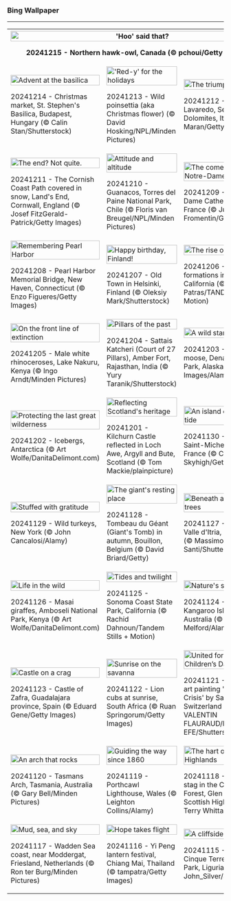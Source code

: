 <h3>
 Bing Wallpaper
</h3>
<hr/>
<table>
<tr>
<th colspan="3">
<img alt="'Hoo' said that?" src="https://www.bing.com/th?id=OHR.NorthernHawkOwl_EN-US7592435350_UHD.jpg&amp;rf=LaDigue_UHD.jpg&amp;pid=hp&amp;w=3840&amp;h=2160&amp;rs=1&amp;c=4" width="100%"/><p>20241215 - Northern hawk-owl, Canada (© pchoui/Getty Images)</p></th>
</tr>
<tr>
<td><img alt="Advent at the basilica" src="https://www.bing.com/th?id=OHR.ChristmasBudapest_EN-US0865695821_UHD.jpg&amp;rf=LaDigue_UHD.jpg&amp;pid=hp&amp;w=3840&amp;h=2160&amp;rs=1&amp;c=4" width="100%"/><p>20241214 - Christmas market, St. Stephen's Basilica, Budapest, Hungary (© Calin Stan/Shutterstock)</p></td>
<td><img alt="'Red-y' for the holidays" src="https://www.bing.com/th?id=OHR.WildPoinsettia_EN-US8728271702_UHD.jpg&amp;rf=LaDigue_UHD.jpg&amp;pid=hp&amp;w=3840&amp;h=2160&amp;rs=1&amp;c=4" width="100%"/><p>20241213 - Wild poinsettia (aka Christmas flower) (© David Hosking/NPL/Minden Pictures)</p></td>
<td><img alt="The triumphant trio" src="https://www.bing.com/th?id=OHR.DolomitesSky_EN-US8624061239_UHD.jpg&amp;rf=LaDigue_UHD.jpg&amp;pid=hp&amp;w=3840&amp;h=2160&amp;rs=1&amp;c=4" width="100%"/><p>20241212 - Tre Cime di Lavaredo, Sexten Dolomites, Italy (© Daniel Maran/Getty Images)</p></td>
</tr>
<tr>
<td><img alt="The end? Not quite." src="https://www.bing.com/th?id=OHR.CornwallSnow_EN-US8476437458_UHD.jpg&amp;rf=LaDigue_UHD.jpg&amp;pid=hp&amp;w=3840&amp;h=2160&amp;rs=1&amp;c=4" width="100%"/><p>20241211 - The Cornish Coast Path covered in snow, Land's End, Cornwall, England (© Josef FitzGerald-Patrick/Getty Images)</p></td>
<td><img alt="Attitude and altitude" src="https://www.bing.com/th?id=OHR.GuanacosChile_EN-US8209106662_UHD.jpg&amp;rf=LaDigue_UHD.jpg&amp;pid=hp&amp;w=3840&amp;h=2160&amp;rs=1&amp;c=4" width="100%"/><p>20241210 - Guanacos, Torres del Paine National Park, Chile (© Floris van Breugel/NPL/Minden Pictures)</p></td>
<td><img alt="The comeback of Notre-Dame" src="https://www.bing.com/th?id=OHR.ReopeningNotreDame_EN-US8084146311_UHD.jpg&amp;rf=LaDigue_UHD.jpg&amp;pid=hp&amp;w=3840&amp;h=2160&amp;rs=1&amp;c=4" width="100%"/><p>20241209 - Notre-Dame Cathedral, Paris, France (© Julien Fromentin/Getty Images)</p></td>
</tr>
<tr>
<td><img alt="Remembering Pearl Harbor" src="https://www.bing.com/th?id=OHR.NewHavenBridge_EN-US7922266620_UHD.jpg&amp;rf=LaDigue_UHD.jpg&amp;pid=hp&amp;w=3840&amp;h=2160&amp;rs=1&amp;c=4" width="100%"/><p>20241208 - Pearl Harbor Memorial Bridge, New Haven, Connecticut (© Enzo Figueres/Getty Images)</p></td>
<td><img alt="Happy birthday, Finland!" src="https://www.bing.com/th?id=OHR.HelsinkiDusk_EN-US7738977648_UHD.jpg&amp;rf=LaDigue_UHD.jpg&amp;pid=hp&amp;w=3840&amp;h=2160&amp;rs=1&amp;c=4" width="100%"/><p>20241207 - Old Town in Helsinki, Finland (© Oleksiy Mark/Shutterstock)</p></td>
<td><img alt="The rise of tufa" src="https://www.bing.com/th?id=OHR.MonoTufa_EN-US7607210506_UHD.jpg&amp;rf=LaDigue_UHD.jpg&amp;pid=hp&amp;w=3840&amp;h=2160&amp;rs=1&amp;c=4" width="100%"/><p>20241206 - Tufa formations in Mono Lake, California (© Susanna Patras/TANDEM Stills + Motion)</p></td>
</tr>
<tr>
<td><img alt="On the front line of extinction" src="https://www.bing.com/th?id=OHR.RhinosKenya_EN-US7514650014_UHD.jpg&amp;rf=LaDigue_UHD.jpg&amp;pid=hp&amp;w=3840&amp;h=2160&amp;rs=1&amp;c=4" width="100%"/><p>20241205 - Male white rhinoceroses, Lake Nakuru, Kenya (© Ingo Arndt/Minden Pictures)</p></td>
<td><img alt="Pillars of the past" src="https://www.bing.com/th?id=OHR.JaipurFort_EN-US7275752190_UHD.jpg&amp;rf=LaDigue_UHD.jpg&amp;pid=hp&amp;w=3840&amp;h=2160&amp;rs=1&amp;c=4" width="100%"/><p>20241204 - Sattais Katcheri (Court of 27 Pillars), Amber Fort, Rajasthan, India (© Yury Taranik/Shutterstock)</p></td>
<td><img alt="A wild stare" src="https://www.bing.com/th?id=OHR.SnowMoose_EN-US6949674639_UHD.jpg&amp;rf=LaDigue_UHD.jpg&amp;pid=hp&amp;w=3840&amp;h=2160&amp;rs=1&amp;c=4" width="100%"/><p>20241203 - Female moose, Denali National Park, Alaska (© Cavan Images/Alamy)</p></td>
</tr>
<tr><td><img alt="Protecting the last great wilderness" src="https://www.bing.com/th?id=OHR.IcebergsAntarctica_EN-US6829804691_UHD.jpg&amp;rf=LaDigue_UHD.jpg&amp;pid=hp&amp;w=3840&amp;h=2160&amp;rs=1&amp;c=4" width="100%"/><p>20241202 - Icebergs, Antarctica (© Art Wolfe/DanitaDelimont.com)</p></td><td><img alt="Reflecting Scotland's heritage" src="https://www.bing.com/th?id=OHR.KilchurnAutumn_EN-US6737063910_UHD.jpg&amp;rf=LaDigue_UHD.jpg&amp;pid=hp&amp;w=3840&amp;h=2160&amp;rs=1&amp;c=4" width="100%"/><p>20241201 - Kilchurn Castle reflected in Loch Awe, Argyll and Bute, Scotland (© Tom Mackie/plainpicture)</p></td><td><img alt="An island of time and tide" src="https://www.bing.com/th?id=OHR.MtStMichel_EN-US6641012356_UHD.jpg&amp;rf=LaDigue_UHD.jpg&amp;pid=hp&amp;w=3840&amp;h=2160&amp;rs=1&amp;c=4" width="100%"/><p>20241130 - Mont-Saint-Michel, Normandy, France (© Captain Skyhigh/Getty Images)</p></td></tr><tr><td><img alt="Stuffed with gratitude" src="https://www.bing.com/th?id=OHR.TomTurkeys_EN-US6212893518_UHD.jpg&amp;rf=LaDigue_UHD.jpg&amp;pid=hp&amp;w=3840&amp;h=2160&amp;rs=1&amp;c=4" width="100%"/><p>20241129 - Wild turkeys, New York (© John Cancalosi/Alamy)</p></td><td><img alt="The giant's resting place" src="https://www.bing.com/th?id=OHR.SemoisRiver_EN-US6047540380_UHD.jpg&amp;rf=LaDigue_UHD.jpg&amp;pid=hp&amp;w=3840&amp;h=2160&amp;rs=1&amp;c=4" width="100%"/><p>20241128 - Tombeau du Géant (Giant's Tomb) in autumn, Bouillon, Belgium (© David Briard/Getty)</p></td><td><img alt="Beneath ancient olive trees" src="https://www.bing.com/th?id=OHR.TrulliGrove_EN-US5919292259_UHD.jpg&amp;rf=LaDigue_UHD.jpg&amp;pid=hp&amp;w=3840&amp;h=2160&amp;rs=1&amp;c=4" width="100%"/><p>20241127 - Olive grove, Valle d'Itria, Puglia, Italy (© Massimo Santi/Shutterstock)</p></td></tr><tr><td><img alt="Life in the wild" src="https://www.bing.com/th?id=OHR.AmboseliGiraffes_EN-US9072366924_UHD.jpg&amp;rf=LaDigue_UHD.jpg&amp;pid=hp&amp;w=3840&amp;h=2160&amp;rs=1&amp;c=4" width="100%"/><p>20241126 - Masai giraffes, Amboseli National Park, Kenya (© Art Wolfe/DanitaDelimont.com)</p></td><td><img alt="Tides and twilight" src="https://www.bing.com/th?id=OHR.SonomaCoast_EN-US5218026576_UHD.jpg&amp;rf=LaDigue_UHD.jpg&amp;pid=hp&amp;w=3840&amp;h=2160&amp;rs=1&amp;c=4" width="100%"/><p>20241125 - Sonoma Coast State Park, California (© Rachid Dahnoun/Tandem Stills + Motion)</p></td><td><img alt="Nature's secret code" src="https://www.bing.com/th?id=OHR.FibonacciAloe_EN-US5137471725_UHD.jpg&amp;rf=LaDigue_UHD.jpg&amp;pid=hp&amp;w=3840&amp;h=2160&amp;rs=1&amp;c=4" width="100%"/><p>20241124 - Spiral aloe, Kangaroo Island, Australia (© Michael Melford/Alamy)</p></td></tr><tr><td><img alt="Castle on a crag" src="https://www.bing.com/th?id=OHR.ZafraCastle_EN-US5032917939_UHD.jpg&amp;rf=LaDigue_UHD.jpg&amp;pid=hp&amp;w=3840&amp;h=2160&amp;rs=1&amp;c=4" width="100%"/><p>20241123 - Castle of Zafra, Guadalajara province, Spain (© Eduard Gene/Getty Images)</p></td><td><img alt="Sunrise on the savanna" src="https://www.bing.com/th?id=OHR.LionCubs_EN-US4742616367_UHD.jpg&amp;rf=LaDigue_UHD.jpg&amp;pid=hp&amp;w=3840&amp;h=2160&amp;rs=1&amp;c=4" width="100%"/><p>20241122 - Lion cubs at sunrise, South Africa (© Ruan Springorum/Getty Images)</p></td><td><img alt="United for World Children’s Day" src="https://www.bing.com/th?id=OHR.BeyondSaype_EN-US4398054405_UHD.jpg&amp;rf=LaDigue_UHD.jpg&amp;pid=hp&amp;w=3840&amp;h=2160&amp;rs=1&amp;c=4" width="100%"/><p>20241121 - Giant land art painting 'Beyond Crisis' by Saype, Leysin, Switzerland (© VALENTIN FLAURAUD/EPA-EFE/Shutterstock)</p></td></tr><tr><td><img alt="An arch that rocks" src="https://www.bing.com/th?id=OHR.TasmansArch_EN-US4274981499_UHD.jpg&amp;rf=LaDigue_UHD.jpg&amp;pid=hp&amp;w=3840&amp;h=2160&amp;rs=1&amp;c=4" width="100%"/><p>20241120 - Tasmans Arch, Tasmania, Australia (© Gary Bell/Minden Pictures)</p></td><td><img alt="Guiding the way since 1860" src="https://www.bing.com/th?id=OHR.PorthcawlLighthouse_EN-US4147042402_UHD.jpg&amp;rf=LaDigue_UHD.jpg&amp;pid=hp&amp;w=3840&amp;h=2160&amp;rs=1&amp;c=4" width="100%"/><p>20241119 - Porthcawl Lighthouse, Wales (© Leighton Collins/Alamy)</p></td><td><img alt="The hart of the Highlands" src="https://www.bing.com/th?id=OHR.RedStag_EN-US3910525623_UHD.jpg&amp;rf=LaDigue_UHD.jpg&amp;pid=hp&amp;w=3840&amp;h=2160&amp;rs=1&amp;c=4" width="100%"/><p>20241118 - Red deer stag in the Caledonian Forest, Glen Affric, Scottish Highlands (© Terry Whittaker/Alamy)</p></td></tr><tr><td><img alt="Mud, sea, and sky" src="https://www.bing.com/th?id=OHR.FrieslandNetherlands_EN-US3770890281_UHD.jpg&amp;rf=LaDigue_UHD.jpg&amp;pid=hp&amp;w=3840&amp;h=2160&amp;rs=1&amp;c=4" width="100%"/><p>20241117 - Wadden Sea coast, near Moddergat, Friesland, Netherlands (© Ron ter Burg/Minden Pictures)</p></td><td><img alt="Hope takes flight" src="https://www.bing.com/th?id=OHR.YiPengLanterns_EN-US2889801198_UHD.jpg&amp;rf=LaDigue_UHD.jpg&amp;pid=hp&amp;w=3840&amp;h=2160&amp;rs=1&amp;c=4" width="100%"/><p>20241116 - Yi Peng lantern festival, Chiang Mai, Thailand (© tampatra/Getty Images)</p></td><td><img alt="A cliffside story" src="https://www.bing.com/th?id=OHR.ManarolaItaly_EN-US4826543395_UHD.jpg&amp;rf=LaDigue_UHD.jpg&amp;pid=hp&amp;w=3840&amp;h=2160&amp;rs=1&amp;c=4" width="100%"/><p>20241115 - Manarola, Cinque Terre National Park, Liguria, Italy (© John_Silver/Shutterstock)</p></td></tr></table>
